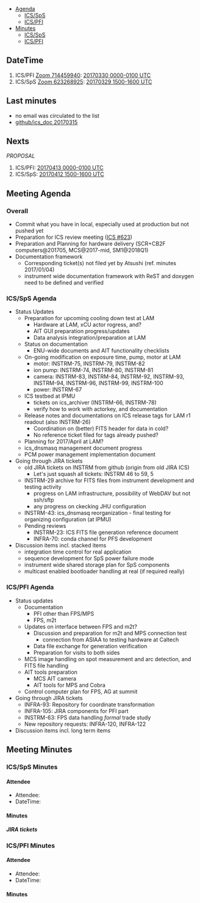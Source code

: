 
- [Agenda](#meeting-agenda)
  - [ICS/SpS](#icssps-agenda)
  - [ICS/PFI](#icspfi-agenda)
- [Minutes](#meeting-minutes)
  - [ICS/SpS](#icssps-minutes)
  - [ICS/PFI](#icspfi-minutes)

## DateTime

1. ICS/PFI [Zoom 714459940](https://ipmu.zoom.us/j/714459940): [20170330 0000-0100 UTC](http://www.timeanddate.com/worldclock/fixedtime.html?iso=20170330T0000)
2. ICS/SpS [Zoom 623268925](https://ipmu.zoom.us/j/623268925): [20170329 1500-1600 UTC](http://www.timeanddate.com/worldclock/fixedtime.html?iso=20170330T1500)

## Last minutes

- no email was circulated to the list
- [github/ics_doc 20170315](/memo-minutes/telecon-2017315.md)

## Nexts

_PROPOSAL_
1. ICS/PFI: [20170413 0000-0100 UTC](http://www.timeanddate.com/worldclock/fixedtime.html?iso=20170413T0000)
2. ICS/SpS: [20170412 1500-1600 UTC](http://www.timeanddate.com/worldclock/fixedtime.html?iso=20170412T1500)

## Meeting Agenda

### Overall

- Commit what you have in local, especially used at production but not pushed yet
- Preparation for ICS review meeting ([ICS #623](https://pfspipe.ipmu.jp/pipermail/ics/2017/000623.html))
- Preparation and Planning for hardware delivery (SCR+CB2F computers@201705, MCS@2017-mid, SM1@2018Q1)
- Documentation framework
  - Corresponding ticket(s) not filed yet by Atsushi (ref. minutes 2017/01/04)
  - instrument wide documentation framework with ReST and doxygen need to be defined and verified

### ICS/SpS Agenda

- Status Updates
  - Preparation for upcoming cooling down test at LAM
    - Hardware at LAM, xCU actor rogress, and?
    - AIT GUI preparation progress/updates
    - Data analysis integration/preparation at LAM
  - Status on documentation
    - ENU-wide documents and AIT functionality checklists
  - On-going modification on exposure time, pump, motor at LAM
    - motor: INSTRM-75, INSTRM-79, INSTRM-82
    - ion pump: INSTRM-74, INSTRM-80, INSTRM-81
    - camera: INSTRM-83, INSTRM-84, INSTRM-92, INSTRM-93, INSTRM-94, INSTRM-96, INSTRM-99, INSTRM-100
    - power: INSTRM-67
  - ICS testbed at IPMU
    - tickets on ics_archiver (INSTRM-66, INSTRM-78)
    - verify how to work with actorkey, and documentation
  - Release notes and documentations on ICS release tags for LAM r1 readout (also INSTRM-26)
    - Coordination on (better) FITS header for data in cold?
    - No reference ticket filed for tags already pushed?
  - Planning for 2017/April at LAM?
  - ics_dnsmasq management document progress
  - PCM power management implementation document
- Going through JIRA tickets
  - old JIRA tickets on INSTRM from github (origin from old JIRA ICS)
    - Let's just squash all tickets: INSTRM 46 to 59, 5
  - INSTRM-29 archive for FITS files from instrument development and testing activity
    - progress on LAM infrastructure, possibility of WebDAV but not ssh/sftp
    - any progress on ckecking JHU configuration
  - INSTRM-43: ics_dnsmasq reorganization - final testing for organizing configuration (at IPMU)
  - Pending reviews
    - INSTRM-23: ICS FITS file generation reference document
    - INFRA-70: conda channel for PFS development
- Discussion items incl. stacked items
  - integration time control for real application
  - sequence development for SpS power failure mode
  - instrument wide shared storage plan for SpS components
  - multicast enabled bootloader handling at real (if required really)


### ICS/PFI Agenda

- Status updates
  - Documentation
    - PFI other than FPS/MPS
    - FPS, m2t
  - Updates on interface between FPS and m2t?
    - Discussion and preparation for m2t and MPS connection test
      - connection from ASIAA to testing hardware at Caltech
    - Data file exchange for generation verification
    - Preparation for visits to both sides
  - MCS image handling on spot measurement and arc detection, and FITS file handling
  - AIT tools preparation
    - MCS AIT camera
    - AIT tools for MPS and Cobra
  - Control computer plan for FPS, AG at summit
- Going through JIRA tickets
  - INFRA-93: Repository for coordinate transformation
  - INFRA-105: JIRA components for PFI part
  - INSTRM-63: FPS data handling *formal* trade study
  - New repository requests: INFRA-120, INFRA-122
- Discussion items incl. long term items


## Meeting Minutes

### ICS/SpS Minutes

#### Attendee

- Attendee: 
- DateTime: 

#### Minutes


##### JIRA tickets


### ICS/PFI Minutes

#### Attendee

- Attendee: 
- DateTime: 

#### Minutes


